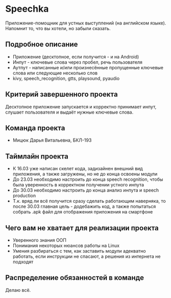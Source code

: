 # Speechka 

Приложение-помощник для устных выступлений (на английском языке). Напомнит то, что вы хотели, но забыли сказать.
## Подробное описание

- Приложение (десктопное, если получится - и на Android)
- Инпут - ключевые слова через пробел, речь пользователя
- Аутпут - написанные и/или произнесённые пропущенные ключевые слова или следующие несколько слов
- kivy, speech_recognition, gtts, playsound, pyaudio

## Критерий завершенного проекта

Десктопное приложение запускается и корректно принимает инпут, слушает пользователя и выдаёт нужные ключевые слова.

## Команда проекта

- Мицюк Дарья Витальевна, БКЛ-193

## Таймлайн проекта

- К 16.03 уже написан скелет кода, задизайнен внешний вид приложения, а также загружены, но не до конца освоены модули
- До 23.03 необходимо настроить до конца speech recognition, чтобы была уверенность в корректном получении устного инпута
- До 30.03 необходимо настроить до конца анализ инпута и speech production 
- Т.к. вряд ли всё получится сразу сделать работающим наверняка, то после 30.03 главная цель - додебажить код, а также попытаться собрать .apk файл для отображения приложения на смартфоне

## Чего вам не хватает для реализации проекта

- Уверенного знания ООП
- Понимания некоторых нюансов работы на Linux
- Умения разбираться с тем, как заставить модули адекватно работать, если инструкции не спасают, а решения из интернета не подходят

## Распределение обязанностей в команде

Делаю всё.
